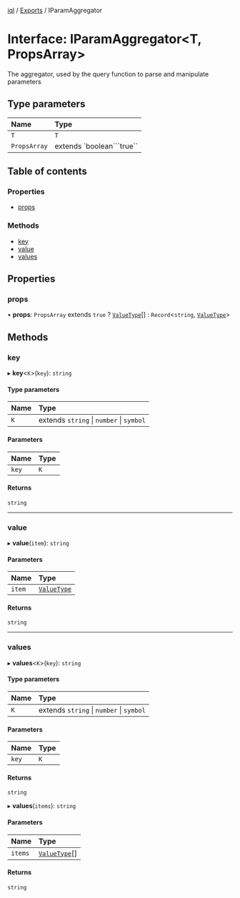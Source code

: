 [iql](../README.md) / [Exports](../modules.md) / IParamAggregator

# Interface: IParamAggregator<T, PropsArray\>

The aggregator, used by the query function to parse and manipulate parameters

## Type parameters

| Name | Type |
| :------ | :------ |
| `T` | `T` |
| `PropsArray` | extends `boolean```true`` |

## Table of contents

### Properties

- [props](IParamAggregator.md#props)

### Methods

- [key](IParamAggregator.md#key)
- [value](IParamAggregator.md#value)
- [values](IParamAggregator.md#values)

## Properties

### props

• **props**: `PropsArray` extends ``true`` ? [`ValueType`](../modules.md#valuetype)[] : `Record`<`string`, [`ValueType`](../modules.md#valuetype)\>

## Methods

### key

▸ **key**<`K`\>(`key`): `string`

#### Type parameters

| Name | Type |
| :------ | :------ |
| `K` | extends `string` \| `number` \| `symbol` |

#### Parameters

| Name | Type |
| :------ | :------ |
| `key` | `K` |

#### Returns

`string`

___

### value

▸ **value**(`item`): `string`

#### Parameters

| Name | Type |
| :------ | :------ |
| `item` | [`ValueType`](../modules.md#valuetype) |

#### Returns

`string`

___

### values

▸ **values**<`K`\>(`key`): `string`

#### Type parameters

| Name | Type |
| :------ | :------ |
| `K` | extends `string` \| `number` \| `symbol` |

#### Parameters

| Name | Type |
| :------ | :------ |
| `key` | `K` |

#### Returns

`string`

▸ **values**(`items`): `string`

#### Parameters

| Name | Type |
| :------ | :------ |
| `items` | [`ValueType`](../modules.md#valuetype)[] |

#### Returns

`string`
